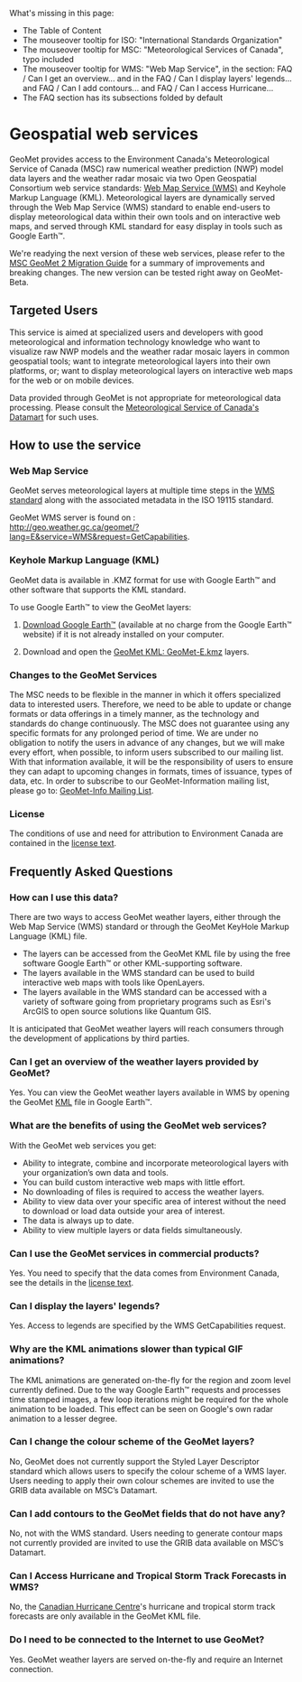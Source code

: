 What's missing in this page:
* The Table of Content
* The mouseover tooltip for ISO: "International Standards Organization"
* The mouseover tooltip for MSC: "Meteorological Services of Canada", typo included
* The mouseover tooltip for WMS: "Web Map Service", in the section: FAQ / Can I get an overview... and in the FAQ / Can I display layers' legends... and FAQ / Can I add contours... and FAQ / Can I access Hurricane...
* The FAQ section has its subsections folded by default

# Geospatial web services


GeoMet provides access to the Environment Canada's Meteorological Service of Canada (MSC) raw numerical weather prediction (NWP) model data layers and the weather radar mosaic via two Open Geospatial Consortium web service standards: [Web Map Service (WMS)](http://www.opengeospatial.org/standards/wms) and Keyhole Markup Language (KML). Meteorological layers are dynamically served through the Web Map Service (WMS) standard to enable end-users to display meteorological data within their own tools and on interactive web maps, and served through KML standard for easy display in tools such as Google Earth™.

We're readying the next version of these web services, please refer to the [MSC GeoMet 2 Migration Guide](http://lists.ec.gc.ca/pipermail/geomet-info/2017-March/000039.html) for a summary of improvements and breaking changes. The new version can be tested right away on GeoMet-Beta.

## Targeted Users


This service is aimed at specialized users and developers with good meteorological and information technology knowledge who want to visualize raw NWP models and the weather radar mosaic layers in common geospatial tools; want to integrate meteorological layers into their own platforms, or; want to display meteorological layers on interactive web maps for the web or on mobile devices.

Data provided through GeoMet is not appropriate for meteorological data processing. Please consult the [Meteorological Service of Canada's Datamart](http://dd.meteo.gc.ca/about_dd_apropos.txt) for such uses.

## How to use the service

### Web Map Service

GeoMet serves meteorological layers at multiple time steps in the [WMS standard](http://www.opengeospatial.org/standards/wms) along with the associated metadata in the ISO 19115 standard.

GeoMet WMS server is found on :<br>
http://geo.weather.gc.ca/geomet/?lang=E&service=WMS&request=GetCapabilities.

### Keyhole Markup Language (KML)

GeoMet data is available in .KMZ format for use with Google Earth™ and other software that supports the KML standard.

To use Google Earth™ to view the GeoMet layers:

1. [Download Google Earth™](http://earth.google.com/intl/en/) (available at no charge from the Google Earth™ website) if it is not already installed on your computer.

2. Download and open the [GeoMet KML: GeoMet-E.kmz](https://www.canada.ca/content/dam/eccc/migration/main/meteo-weather/c0d9b3d8-d256-407d-a68f-c606d703105e/geomet-e.kmz) layers.

### Changes to the GeoMet Services

The MSC needs to be flexible in the manner in which it offers specialized data to interested users. Therefore, we need to be able to update or change formats or data offerings in a timely manner, as the technology and standards do change continuously. The MSC does not guarantee using any specific formats for any prolonged period of time. We are under no obligation to notify the users in advance of any changes, but we will make every effort, when possible, to inform users subscribed to our mailing list. With that information available, it will be the responsibility of users to ensure they can adapt to upcoming changes in formats, times of issuance, types of data, etc. In order to subscribe to our GeoMet-Information mailing list, please go to: [GeoMet-Info Mailing List](http://lists.ec.gc.ca/cgi-bin/mailman/listinfo/geomet-info).

### License

The conditions of use and need for attribution to Environment Canada are contained in the [license text](http://dd.weatheroffice.gc.ca/doc/LICENCE_GENERAL.txt).

## Frequently Asked Questions

### How can I use this data?

There are two ways to access GeoMet weather layers, either through the Web Map Service (WMS) standard or through the GeoMet KeyHole Markup Language (KML) file.

* The layers can be accessed from the GeoMet KML file by using the free software Google Earth™ or other KML-supporting software.
* The layers available in the WMS standard can be used to build interactive web maps with tools like OpenLayers.
* The layers available in the WMS standard can be accessed with a variety of software going from proprietary programs such as Esri's ArcGIS to open source solutions like Quantum GIS.

It is anticipated that GeoMet weather layers will reach consumers through the development of applications by third parties.

### Can I get an overview of the weather layers provided by GeoMet?

Yes. You can view the GeoMet weather layers available in WMS by opening the GeoMet [KML](https://www.canada.ca/content/dam/eccc/migration/main/meteo-weather/c0d9b3d8-d256-407d-a68f-c606d703105e/geomet.kmz) file in Google Earth™.

### What are the benefits of using the GeoMet web services?

With the GeoMet web services you get:

* Ability to integrate, combine and incorporate meteorological layers with your organization’s own data and tools.
* You can build custom interactive web maps with little effort.
* No downloading of files is required to access the weather layers.
* Ability to view data over your specific area of interest without the need to download or load data outside your area of interest.
* The data is always up to date.
* Ability to view multiple layers or data fields simultaneously.

### Can I use the GeoMet services in commercial products?

Yes. You need to specify that the data comes from Environment Canada, see the details in the [license text](http://dd.weatheroffice.gc.ca/doc/LICENCE_GENERAL.txt).

### Can I display the layers' legends?

Yes. Access to legends are specified by the WMS GetCapabilities request.

### Why are the KML animations slower than typical GIF animations?

The KML animations are generated on-the-fly for the region and zoom level currently defined. Due to the way Google Earth™ requests and processes time stamped images, a few loop iterations might be required for the whole animation to be loaded. This effect can be seen on Google's own radar animation to a lesser degree.

### Can I change the colour scheme of the GeoMet layers?

No, GeoMet does not currently support the Styled Layer Descriptor standard which allows users to specify the colour scheme of a WMS layer. Users needing to apply their own colour schemes are invited to use the GRIB data available on MSC’s Datamart.

### Can I add contours to the GeoMet fields that do not have any?

No, not with the WMS standard. Users needing to generate contour maps not currently provided are invited to use the GRIB data available on MSC’s Datamart.

### Can I Access Hurricane and Tropical Storm Track Forecasts in WMS?

No, the [Canadian Hurricane Centre](http://www.ec.gc.ca/ouragans-hurricanes/)'s hurricane and tropical storm track forecasts are only available in the GeoMet KML file.

### Do I need to be connected to the Internet to use GeoMet?

Yes. GeoMet weather layers are served on-the-fly and require an Internet connection.